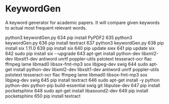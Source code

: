 # KeywordGen
A keyword generator for academic papers. It will compare given keywords to actual most frequent relevant words.



python3 keywordGen.py
  634  pip install PyPDF2
  635  python3 keywordGen.py
  636  pip install textract
  637  python3 keywordGen.py
  638  pip install six 1.11.0
  639  pip install six
  640  pip update siex
  641  pip update six
  642  sudo pip install six --upgrade
  643  apt-get install python-dev libxml2-dev libxslt1-dev antiword unrtf poppler-utils pstotext tesseract-ocr flac ffmpeg lame libmad0 libsox-fmt-mp3 sox libjpeg-dev swig
  644  sudo apt-get install python-dev libxml2-dev libxslt1-dev antiword unrtf poppler-utils pstotext tesseract-ocr flac ffmpeg lame libmad0 libsox-fmt-mp3 sox libjpeg-dev swig
  645  pip install textract
  646  sudo apt-get install -y python python-dev python-pip build-essential swig git libpulse-dev
  647  pip install pocketsphinx
  648  sudo apt-get install libasound2-dev
  649  pip install pocketsphinx
  650  pip install textract
